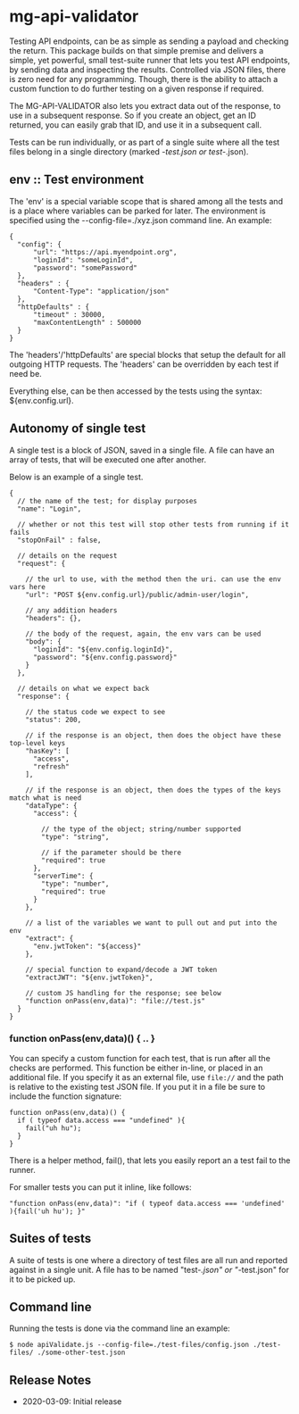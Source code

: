 # mg-api-validator

Testing API endpoints, can be as simple as sending a payload and checking the return.  This package builds on that simple premise and delivers a simple, yet powerful, small test-suite runner that lets you test API endpoints, by sending data and inspecting the results.   Controlled via JSON files, there is zero need for any programming.   Though, there is the ability to attach a custom function to do further testing on a given response if required.

The MG-API-VALIDATOR also lets you extract data out of the response, to use in a subsequent response.  So if you create an object, get an ID returned, you can easily grab that ID, and use it in a subsequent call.

Tests can be run individually, or as part of a single suite where all the test files belong in a single directory (marked *-test.json or test-*.json).

## env :: Test environment

The 'env' is a special variable scope that is shared among all the tests and is a place where variables can be parked for later.  The environment is specified using the --config-file=./xyz.json command line.  An example:

```
{
  "config": {
      "url": "https://api.myendpoint.org",
      "loginId": "someLoginId",
      "password": "somePassword"
  },
  "headers" : {
      "Content-Type": "application/json"
  },
  "httpDefaults" : {
      "timeout" : 30000,
      "maxContentLength" : 500000
  }
}
```

The 'headers'/'httpDefaults' are special blocks that setup the default for all outgoing HTTP requests.  The 'headers' can be overridden by each test if need be.

Everything else, can be then accessed by the tests using the syntax: ${env.config.url}.

## Autonomy of single test

A single test is a block of JSON, saved in a single file.  A file can have an array of tests, that will be executed one after another.

Below is an example of a single test.

```
{
  // the name of the test; for display purposes
  "name": "Login",

  // whether or not this test will stop other tests from running if it fails
  "stopOnFail" : false,

  // details on the request
  "request": {

    // the url to use, with the method then the uri. can use the env vars here
    "url": "POST ${env.config.url}/public/admin-user/login",

    // any addition headers 
    "headers": {},

    // the body of the request, again, the env vars can be used
    "body": {
      "loginId": "${env.config.loginId}",
      "password": "${env.config.password}"
    }
  },

  // details on what we expect back
  "response": {

    // the status code we expect to see
    "status": 200,

    // if the response is an object, then does the object have these top-level keys
    "hasKey": [
      "access",
      "refresh"
    ],

    // if the response is an object, then does the types of the keys match what is need
    "dataType": {
      "access": {

        // the type of the object; string/number supported
        "type": "string",

        // if the parameter should be there
        "required": true
      },
      "serverTime": {
        "type": "number",
        "required": true
      }
    },

    // a list of the variables we want to pull out and put into the env
    "extract": {
      "env.jwtToken": "${access}"
    },

    // special function to expand/decode a JWT token
    "extractJWT": "${env.jwtToken}",

    // custom JS handling for the response; see below
    "function onPass(env,data)": "file://test.js"
  }
}
```

### function onPass(env,data)() { .. }

You can specify a custom function for each test, that is run after all the checks are performed.  This function be either in-line, or placed in an additional file.   If you specify it as an external file, use ```file://``` and the path is relative to the existing test JSON file.  If you put it in a file be sure to include the function signature:

```
function onPass(env,data)() {
  if ( typeof data.access === "undefined" ){
    fail("uh hu");
  }
}
```

There is a helper method, fail(), that lets you easily report an a test fail to the runner.

For smaller tests you can put it inline, like follows:

```
"function onPass(env,data)": "if ( typeof data.access === 'undefined' ){fail('uh hu'); }"
```

## Suites of tests

A suite of tests is one where a directory of test files are all run and reported against in a single unit.  A file has to be named "test-*.json" or "*-test.json" for it to be picked up.

## Command line

Running the tests is done via the command line an example:

```
$ node apiValidate.js --config-file=./test-files/config.json ./test-files/ ./some-other-test.json
```

## Release Notes

* 2020-03-09: Initial release